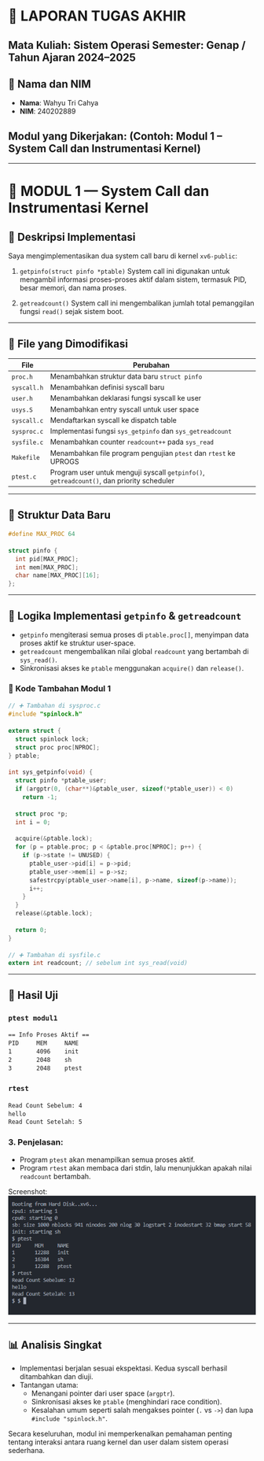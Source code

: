 # 📄 LAPORAN TUGAS AKHIR

## Mata Kuliah: Sistem Operasi Semester: Genap / Tahun Ajaran 2024–2025

## 👤 Nama dan NIM

- **Nama**: Wahyu Tri Cahya
- **NIM**: 240202889

## Modul yang Dikerjakan: (Contoh: Modul 1 – System Call dan Instrumentasi Kernel)


---

# 🔧 MODUL 1 — System Call dan Instrumentasi Kernel

## 💠 Deskripsi Implementasi

Saya mengimplementasikan dua system call baru di kernel `xv6-public`:

1. `getpinfo(struct pinfo *ptable)` System call ini digunakan untuk mengambil informasi proses-proses aktif dalam sistem, termasuk PID, besar memori, dan nama proses.

2. `getreadcount()` System call ini mengembalikan jumlah total pemanggilan fungsi `read()` sejak sistem boot.

---

## 📂 File yang Dimodifikasi

| File        | Perubahan                                                                                 |
| ----------- | ----------------------------------------------------------------------------------------- |
| `proc.h`    | Menambahkan struktur data baru `struct pinfo`                                             |
| `syscall.h` | Menambahkan definisi syscall baru                                                         |
| `user.h`    | Menambahkan deklarasi fungsi syscall ke user                                              |
| `usys.S`    | Menambahkan entry syscall untuk user space                                                |
| `syscall.c` | Mendaftarkan syscall ke dispatch table                                                    |
| `sysproc.c` | Implementasi fungsi `sys_getpinfo` dan `sys_getreadcount`                                 |
| `sysfile.c` | Menambahkan counter `readcount++` pada `sys_read`                                         |
| `Makefile`  | Menambahkan file program pengujian `ptest` dan `rtest` ke UPROGS                          |
| `ptest.c`   | Program user untuk menguji syscall `getpinfo()`, `getreadcount()`, dan priority scheduler |

---

## 🧱 Struktur Data Baru

```c
#define MAX_PROC 64

struct pinfo {
  int pid[MAX_PROC];
  int mem[MAX_PROC];
  char name[MAX_PROC][16];
};
```

---

## 🧠 Logika Implementasi `getpinfo` & `getreadcount`

- `getpinfo` mengiterasi semua proses di `ptable.proc[]`, menyimpan data proses aktif ke struktur user-space.
- `getreadcount` mengembalikan nilai global `readcount` yang bertambah di `sys_read()`.
- Sinkronisasi akses ke `ptable` menggunakan `acquire()` dan `release()`.

### 🔧 Kode Tambahan Modul 1

```c
// ➕ Tambahan di sysproc.c
#include "spinlock.h"

extern struct {
  struct spinlock lock;
  struct proc proc[NPROC];
} ptable;

int sys_getpinfo(void) {
  struct pinfo *ptable_user;
  if (argptr(0, (char**)&ptable_user, sizeof(*ptable_user)) < 0)
    return -1;

  struct proc *p;
  int i = 0;

  acquire(&ptable.lock);
  for (p = ptable.proc; p < &ptable.proc[NPROC]; p++) {
    if (p->state != UNUSED) {
      ptable_user->pid[i] = p->pid;
      ptable_user->mem[i] = p->sz;
      safestrcpy(ptable_user->name[i], p->name, sizeof(p->name));
      i++;
    }
  }
  release(&ptable.lock);

  return 0;
}

// ➕ Tambahan di sysfile.c
extern int readcount; // sebelum int sys_read(void)
```

---

## 🧪 Hasil Uji

### `ptest modul1`

```sh
== Info Proses Aktif ==
PID     MEM     NAME
1       4096    init
2       2048    sh
3       2048    ptest
```

### `rtest`

```sh
Read Count Sebelum: 4
hello
Read Count Setelah: 5
```

### 3. Penjelasan:

- Program `ptest` akan menampilkan semua proses aktif.
- Program `rtest` akan membaca dari stdin, lalu menunjukkan apakah nilai `readcount` bertambah.

Screenshot:
![hasil cowtest](./screenshots/ptest_rtest_hello-outout.png)

---

## 📊 Analisis Singkat

- Implementasi berjalan sesuai ekspektasi. Kedua syscall berhasil ditambahkan dan diuji.
- Tantangan utama:
  - Menangani pointer dari user space (`argptr`).
  - Sinkronisasi akses ke `ptable` (menghindari race condition).
  - Kesalahan umum seperti salah mengakses pointer (`.` vs `->`) dan lupa `#include "spinlock.h"`.

Secara keseluruhan, modul ini memperkenalkan pemahaman penting tentang interaksi antara ruang kernel dan user dalam sistem operasi sederhana.
